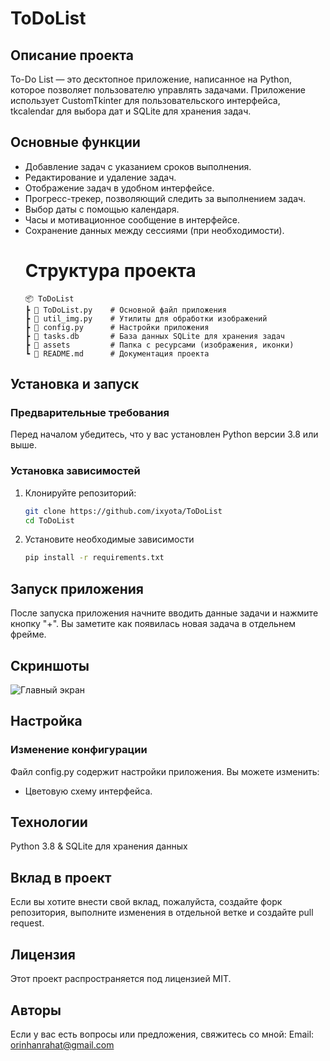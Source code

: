 # ToDoList

## Описание проекта

To-Do List — это десктопное приложение, написанное на Python, которое позволяет пользователю управлять задачами. Приложение использует CustomTkinter для пользовательского интерфейса, tkcalendar для выбора дат и SQLite для хранения задач.

## Основные функции
- Добавление задач с указанием сроков выполнения.
- Редактирование и удаление задач.
- Отображение задач в удобном интерфейсе.
- Прогресс-трекер, позволяющий следить за выполнением задач.
- Выбор даты с помощью календаря.
- Часы и мотивационное сообщение в интерфейсе.
- Сохранение данных между сессиями (при необходимости).
   # Структура проекта
   ```plaintext
   📦 ToDoList  
   ┣ 📜 ToDoList.py    # Основной файл приложения  
   ┣ 📜 util_img.py    # Утилиты для обработки изображений  
   ┣ 📜 config.py      # Настройки приложения  
   ┣ 📜 tasks.db       # База данных SQLite для хранения задач  
   ┣ 📂 assets         # Папка с ресурсами (изображения, иконки)  
   ┗ 📜 README.md      # Документация проекта  
## Установка и запуск
### Предварительные требования
Перед началом убедитесь, что у вас установлен Python версии 3.8 или выше.
### Установка зависимостей
1. Клонируйте репозиторий:
   ```bash
   git clone https://github.com/ixyota/ToDoList
   cd ToDoList 
2. Установите необходимые зависимости
   ```bash
   pip install -r requirements.txt  
## Запуск приложения
После запуска приложения начните вводить данные задачи и нажмите кнопку "+".
Вы заметите как появилась новая задача в отдельнем фрейме.
## Скриншоты
![Главный экран](assets/screenshots/main_screen.png)
## Настройка
### Изменение конфигурации
Файл config.py содержит настройки приложения. Вы можете изменить:
- Цветовую схему интерфейса.
## Технологии
Python 3.8
 & SQLite для хранения данных 
## Вклад в проект
Если вы хотите внести свой вклад, пожалуйста, создайте форк репозитория, выполните изменения в отдельной ветке и создайте pull request.
## Лицензия
Этот проект распространяется под лицензией MIT.
## Авторы
Если у вас есть вопросы или предложения, свяжитесь со мной:
Email: orinhanrahat@gmail.com

